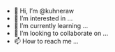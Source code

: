 - 👋 Hi, I’m @kuhneraw
- 👀 I’m interested in ...
- 🌱 I’m currently learning ...
- 💞️ I’m looking to collaborate on ...
- 📫 How to reach me ...

<!---
kuhneraw/kuhneraw is a ✨ special ✨ repository because its `README.md` (this file) appears on your GitHub profile.
You can click the Preview link to take a look at your changes.
--->
